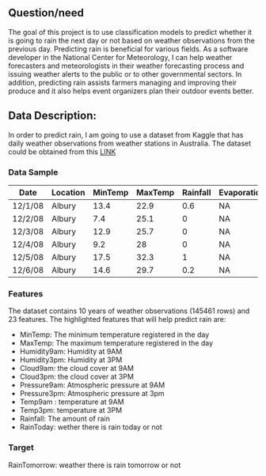 
## Question/need
The goal of this project is to use classification models to predict whether it is going to rain the next day or not based on weather observations from the previous day. Predicting rain is beneficial for various fields. As a software developer in the National Center for Meteorology, I can help weather forecasters and meteorologists in their weather forecasting process and issuing weather alerts to the public or to other governmental sectors. In addition, predicting rain assists farmers managing and improving their produce and it also helps event organizers plan their outdoor events better.

## Data Description:
In order to predict rain, I am going to use a dataset from Kaggle that has daily weather observations from weather stations in Australia. The dataset could be obtained from this [LINK](https://www.kaggle.com/jsphyg/weather-dataset-rattle-package)
### Data Sample
| Date    | Location | MinTemp | MaxTemp | Rainfall | Evaporation | Sunshine | WindGustDir | WindGustSpeed | WindDir9am | WindDir3pm | WindSpeed9am | WindSpeed3pm | Humidity9am | Humidity3pm | Pressure9am | Pressure3pm | Cloud9am | Cloud3pm | Temp9am | Temp3pm | RainToday | RainTomorrow |
|---------|----------|---------|---------|----------|-------------|----------|-------------|---------------|------------|------------|--------------|--------------|-------------|-------------|-------------|-------------|----------|----------|---------|---------|-----------|--------------|
| 12/1/08 | Albury   | 13.4    | 22.9    | 0.6      | NA          | NA       | W           | 44            | W          | WNW        | 20           | 24           | 71          | 22          | 1007.7      | 1007.1      | 8        | NA       | 16.9    | 21.8    | No        | No           |
| 12/2/08 | Albury   | 7.4     | 25.1    | 0        | NA          | NA       | WNW         | 44            | NNW        | WSW        | 4            | 22           | 44          | 25          | 1010.6      | 1007.8      | NA       | NA       | 17.2    | 24.3    | No        | No           |
| 12/3/08 | Albury   | 12.9    | 25.7    | 0        | NA          | NA       | WSW         | 46            | W          | WSW        | 19           | 26           | 38          | 30          | 1007.6      | 1008.7      | NA       | 2        | 21      | 23.2    | No        | No           |
| 12/4/08 | Albury   | 9.2     | 28      | 0        | NA          | NA       | NE          | 24            | SE         | E          | 11           | 9            | 45          | 16          | 1017.6      | 1012.8      | NA       | NA       | 18.1    | 26.5    | No        | No           |
| 12/5/08 | Albury   | 17.5    | 32.3    | 1        | NA          | NA       | W           | 41            | ENE        | NW         | 7            | 20           | 82          | 33          | 1010.8      | 1006        | 7        | 8        | 17.8    | 29.7    | No        | No           |
| 12/6/08 | Albury   | 14.6    | 29.7    | 0.2      | NA          | NA       | WNW         | 56            | W          | W          | 19           | 24           | 55          | 23          | 1009.2      | 1005.4      | NA       | NA       | 20.6    | 28.9    | No        | No           |# Final
### Features
The dataset contains 10 years of weather observations (145461 rows) and 23 features. The highlighted features that will help predict rain are:
- MinTemp: The minimum temperature registered in the day 
- MaxTemp: The maximum temperature registered in the day
- Humidity9am: Humidity at 9AM
- Humidity3pm: Humidity at 3PM
- Cloud9am: the cloud cover at 9AM
- Cloud3pm: the cloud cover at 3PM
- Pressure9am: Atmospheric pressure at 9AM
- Pressure3pm: Atmospheric pressure at 3pm
- Temp9am : temperature at 9AM
- Temp3pm: temperature at 3PM
- Rainfall: The amount of rain 
- RainToday: wether there is rain today or not
 ### Target 
RainTomorrow: weather there is rain tomorrow or not

### 




